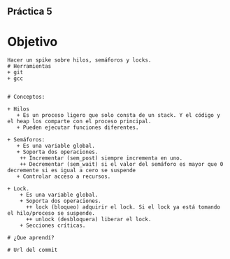 ## Práctica 5

# Objetivo
	Hacer un spike sobre hilos, semáforos y locks. 
	# Herramientas
	+ git
	+ gcc
	
	
	# Conceptos:
	
	+ Hilos
	   + Es un proceso ligero que solo consta de un stack. Y el código y el heap los comparte con el proceso principal.
	   + Pueden ejecutar funciones diferentes.
	
	+ Semáforos:
	   + Es una variable global.
	   + Soporta dos operaciones.
	    ++ Incrementar (sem_post) siempre incrementa en uno.
	    ++ Decrementar (sem_wait) si el valor del semáforo es mayor que 0 decremente si es igual a cero se suspende
	   + Controlar acceso a recursos.
	
	+ Lock.
	    + Es una variable global.
	    + Soporta dos operaciones.
	      ++ lock (bloqueo) adquirir el lock. Si el lock ya está tomando el hilo/proceso se suspende.
	      ++ unlock (desbloquera) liberar el lock.
	    + Secciones críticas.
	
	# ¿Que aprendí?
	
	# Url del commit
